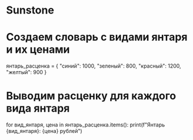 # Sunstone
# Создаем словарь с видами янтаря и их ценами
янтарь_расценка = {
    "синий": 1000,
    "зеленый": 800,
    "красный": 1200,
    "желтый": 900
}

# Выводим расценку для каждого вида янтаря
for вид_янтаря, цена in янтарь_расценка.items():
    print(f"Янтарь {вид_янтаря}: {цена} рублей")
